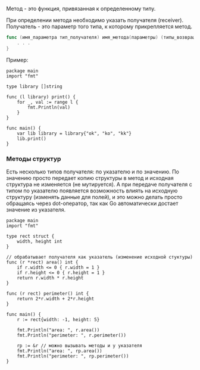 
Метод - это функция, привязанная к определенному типу. 

При определении метода необходимо указать получателя (receiver). Получатель - это параметр того типа, к которому прикрепляется метод.

```go
func (имя_параметра тип_получателя) имя_метода(параметры) (типы_возвращаемых_результатов) {
	. . .
}
```

Пример:
```run-go
package main
import "fmt"

type library []string

func (l library) print() {
	for _, val := range l {
		fmt.Println(val)
	}
}

func main() {
	var lib library = library{"ok", "ko", "kk"}
	lib.print()
}
```

### Методы структур

Есть несколько типов получателя: по указателю и по значению. По значению просто передает копию структуры в метод и исходная структура не изменяется (не мутируется). А при передаче получателя с типом по указателю появляется возможность влиять на исходную структуру (изменять данные для полей), и это можно делать просто обращаясь через dot-оператор, так как Go автоматически достает значение из указателя.

```run-go
package main
import "fmt"

type rect struct {
	width, height int
}

// обрабатывает получателя как указатель (изменение исходной стуктуры)
func (r *rect) area() int {
	if r.width <= 0 { r.width = 1 }
	if r.height <= 0 { r.height = 1 }
	return r.width * r.height
}

func (r rect) perimeter() int {
	return 2*r.width + 2*r.height
}

func main() {
	r := rect{width: -1, height: 5}
	
	fmt.Println("area: ", r.area())
	fmt.Println("perimeter: ", r.perimeter())
	
	rp := &r // можно вызывать методы и у указателя
	fmt.Println("area: ", rp.area())
	fmt.Println("perimeter: ", rp.perimeter())
}
```
